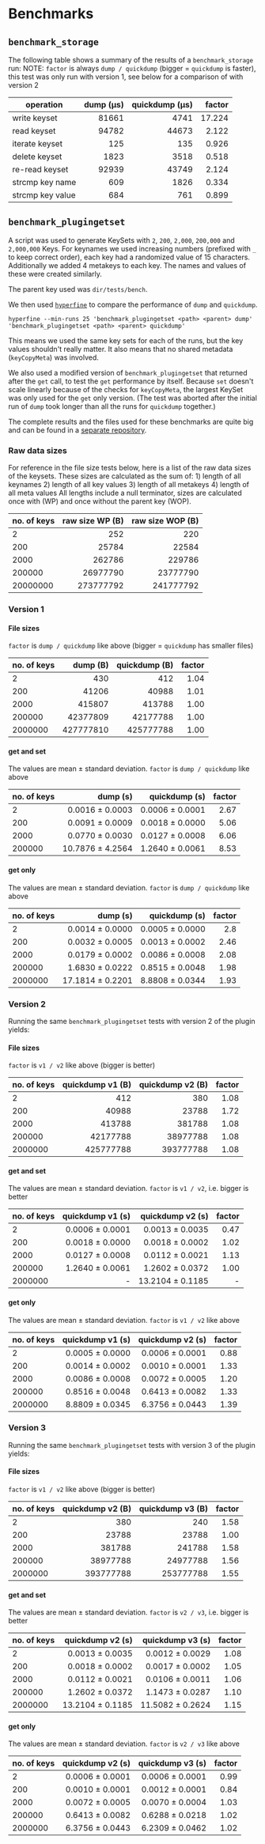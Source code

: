 # Benchmarks

## `benchmark_storage`

The following table shows a summary of the results of a `benchmark_storage` run:
NOTE: `factor` is always `dump / quickdump` (bigger = `quickdump` is faster), this test was only run with version 1, see below for a comparison of with version 2

| operation        | dump (µs) | quickdump (µs) | factor |
| ---------------- | --------: | -------------: | -----: |
| write keyset     |     81661 |           4741 | 17.224 |
| read keyset      |     94782 |          44673 |  2.122 |
| iterate keyset   |       125 |            135 |  0.926 |
| delete keyset    |      1823 |           3518 |  0.518 |
| re-read keyset   |     92939 |          43749 |  2.124 |
| strcmp key name  |       609 |           1826 |  0.334 |
| strcmp key value |       684 |            761 |  0.899 |

## `benchmark_plugingetset`

A script was used to generate KeySets with `2`, `200`, `2,000`, `200,000` and `2,000,000` Keys. For keynames we used
increasing numbers (prefixed with `_` to keep correct order), each key had a randomized value of 15 characters.
Additionally we added 4 metakeys to each key. The names and values of these were created similarly.

The parent key used was `dir/tests/bench`.

We then used [`hyperfine`](https://github.com/sharkdp/hyperfine) to compare the performance of `dump` and `quickdump`.

```
hyperfine --min-runs 25 'benchmark_plugingetset <path> <parent> dump' 'benchmark_plugingetset <path> <parent> quickdump'
```

This means we used the same key sets for each of the runs, but the key values shouldn't really matter. It also means
that no shared metadata (`keyCopyMeta`) was involved.

We also used a modified version of `benchmark_plugingetset` that returned after the `get` call, to test the `get`
performance by itself. Because `set` doesn't scale linearly because of the checks for `keyCopyMeta`, the largest
KeySet was only used for the `get` only version. (The test was aborted after the initial run of `dump` took longer than
all the runs for `quickdump` together.)

The complete results and the files used for these benchmarks are quite big and can be found in a
[separate repository](https://github.com/ElektraInitiative/rawdata/tree/master/quickdump).

### Raw data sizes

For reference in the file size tests below, here is a list of the raw data sizes of the keysets. These sizes are calculated as the
sum of: 1) length of all keynames 2) length of all key values 3) length of all metakeys 4) length of all meta values
All lengths include a null terminator, sizes are calculated once with (WP) and once without the parent key (WOP).

| no. of keys | raw size WP (B) | raw size WOP (B) |
| ----------- | --------------: | ---------------: |
| 2           |             252 |              220 |
| 200         |           25784 |            22584 |
| 2000        |          262786 |           229786 |
| 200000      |        26977790 |         23777790 |
| 20000000    |       273777792 |        241777792 |

### Version 1

#### File sizes

`factor` is `dump / quickdump` like above (bigger = `quickdump` has smaller files)

| no. of keys |  dump (B) | quickdump (B) | factor |
| ----------- | --------: | ------------: | -----: |
| 2           |       430 |           412 |   1.04 |
| 200         |     41206 |         40988 |   1.01 |
| 2000        |    415807 |        413788 |   1.00 |
| 200000      |  42377809 |      42177788 |   1.00 |
| 2000000     | 427777810 |     425777788 |   1.00 |

#### get and set

The values are mean ± standard deviation. `factor` is `dump / quickdump` like above

| no. of keys |         dump (s) |   quickdump (s) | factor |
| ----------- | ---------------: | --------------: | -----: |
| 2           |  0.0016 ± 0.0003 | 0.0006 ± 0.0001 |   2.67 |
| 200         |  0.0091 ± 0.0009 | 0.0018 ± 0.0000 |   5.06 |
| 2000        |  0.0770 ± 0.0030 | 0.0127 ± 0.0008 |   6.06 |
| 200000      | 10.7876 ± 4.2564 | 1.2640 ± 0.0061 |   8.53 |

#### get only

The values are mean ± standard deviation. `factor` is `dump / quickdump` like above

| no. of keys |         dump (s) |   quickdump (s) | factor |
| ----------- | ---------------: | --------------: | -----: |
| 2           |  0.0014 ± 0.0000 | 0.0005 ± 0.0000 |    2.8 |
| 200         |  0.0032 ± 0.0005 | 0.0013 ± 0.0002 |   2.46 |
| 2000        |  0.0179 ± 0.0002 | 0.0086 ± 0.0008 |   2.08 |
| 200000      |  1.6830 ± 0.0222 | 0.8515 ± 0.0048 |   1.98 |
| 2000000     | 17.1814 ± 0.2201 | 8.8808 ± 0.0344 |   1.93 |

### Version 2

Running the same `benchmark_plugingetset` tests with version 2 of the plugin yields:

#### File sizes

`factor` is `v1 / v2` like above (bigger is better)

| no. of keys | quickdump v1 (B) | quickdump v2 (B) | factor |
| ----------- | ---------------: | ---------------: | -----: |
| 2           |              412 |              380 |   1.08 |
| 200         |            40988 |            23788 |   1.72 |
| 2000        |           413788 |           381788 |   1.08 |
| 200000      |         42177788 |         38977788 |   1.08 |
| 2000000     |        425777788 |        393777788 |   1.08 |

#### get and set

The values are mean ± standard deviation. `factor` is `v1 / v2`, i.e. bigger is better

| no. of keys | quickdump v1 (s) | quickdump v2 (s) | factor |
| ----------- | ---------------: | ---------------: | -----: |
| 2           |  0.0006 ± 0.0001 |  0.0013 ± 0.0035 |   0.47 |
| 200         |  0.0018 ± 0.0000 |  0.0018 ± 0.0002 |   1.02 |
| 2000        |  0.0127 ± 0.0008 |  0.0112 ± 0.0021 |   1.13 |
| 200000      |  1.2640 ± 0.0061 |  1.2602 ± 0.0372 |   1.00 |
| 2000000     |                - | 13.2104 ± 0.1185 |      - |

#### get only

The values are mean ± standard deviation. `factor` is `v1 / v2` like above

| no. of keys | quickdump v1 (s) | quickdump v2 (s) | factor |
| ----------- | ---------------: | ---------------: | -----: |
| 2           |  0.0005 ± 0.0000 |  0.0006 ± 0.0001 |   0.88 |
| 200         |  0.0014 ± 0.0002 |  0.0010 ± 0.0001 |   1.33 |
| 2000        |  0.0086 ± 0.0008 |  0.0072 ± 0.0005 |   1.20 |
| 200000      |  0.8516 ± 0.0048 |  0.6413 ± 0.0082 |   1.33 |
| 2000000     |  8.8809 ± 0.0345 |  6.3756 ± 0.0443 |   1.39 |

### Version 3

Running the same `benchmark_plugingetset` tests with version 3 of the plugin yields:

#### File sizes

`factor` is `v1 / v2` like above (bigger is better)

| no. of keys | quickdump v2 (B) | quickdump v3 (B) | factor |
| ----------- | ---------------: | ---------------: | -----: |
| 2           |              380 |              240 |   1.58 |
| 200         |            23788 |            23788 |   1.00 |
| 2000        |           381788 |           241788 |   1.58 |
| 200000      |         38977788 |         24977788 |   1.56 |
| 2000000     |        393777788 |        253777788 |   1.55 |

#### get and set

The values are mean ± standard deviation. `factor` is `v2 / v3`, i.e. bigger is better

| no. of keys | quickdump v2 (s) | quickdump v3 (s) | factor |
| ----------- | ---------------: | ---------------: | -----: |
| 2           |  0.0013 ± 0.0035 |  0.0012 ± 0.0029 |   1.08 |
| 200         |  0.0018 ± 0.0002 |  0.0017 ± 0.0002 |   1.05 |
| 2000        |  0.0112 ± 0.0021 |  0.0106 ± 0.0011 |   1.06 |
| 200000      |  1.2602 ± 0.0372 |  1.1473 ± 0.0287 |   1.10 |
| 2000000     | 13.2104 ± 0.1185 | 11.5082 ± 0.2624 |   1.15 |

#### get only

The values are mean ± standard deviation. `factor` is `v2 / v3` like above

| no. of keys | quickdump v2 (s) | quickdump v3 (s) | factor |
| ----------- | ---------------: | ---------------: | -----: |
| 2           |  0.0006 ± 0.0001 |  0.0006 ± 0.0001 |   0.99 |
| 200         |  0.0010 ± 0.0001 |  0.0012 ± 0.0001 |   0.84 |
| 2000        |  0.0072 ± 0.0005 |  0.0070 ± 0.0004 |   1.03 |
| 200000      |  0.6413 ± 0.0082 |  0.6288 ± 0.0218 |   1.02 |
| 2000000     |  6.3756 ± 0.0443 |  6.2309 ± 0.0462 |   1.02 |
